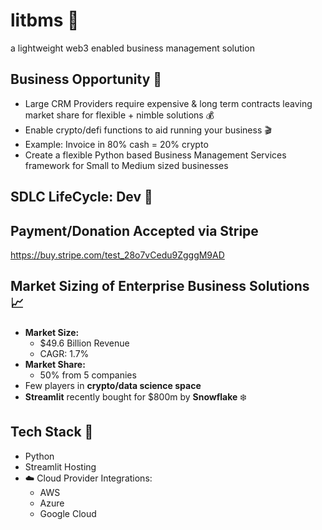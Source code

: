 # litbms 🚀
a lightweight web3 enabled business management solution

## Business Opportunity 💸
- Large CRM Providers require expensive & long term contracts leaving market share for flexible + nimble solutions 💰
- Enable crypto/defi functions to aid running your business 🎬
- Example: Invoice in 80% cash = 20% crypto
- Create a flexible Python based Business Management Services framework for Small to Medium sized businesses

## SDLC LifeCycle: Dev 🚝 

## Payment/Donation Accepted via Stripe

https://buy.stripe.com/test_28o7vCedu9ZgggM9AD

## Market Sizing of Enterprise Business Solutions 📈
- **Market Size:**
  - $49.6 Billion Revenue
  - CAGR: 1.7%
- **Market Share:**
  - 50% from 5 companies
- Few players in **crypto/data science space**
- **Streamlit** recently bought for $800m by **Snowflake** ❄️

## Tech Stack 📡
- Python
- Streamlit Hosting
- ☁️ Cloud Provider Integrations:
  - AWS 
  - Azure 
  - Google Cloud

